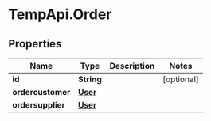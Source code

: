 # TempApi.Order

## Properties

Name | Type | Description | Notes
------------ | ------------- | ------------- | -------------
**id** | **String** |  | [optional] 
**ordercustomer** | [**User**](User.md) |  | 
**ordersupplier** | [**User**](User.md) |  | 


